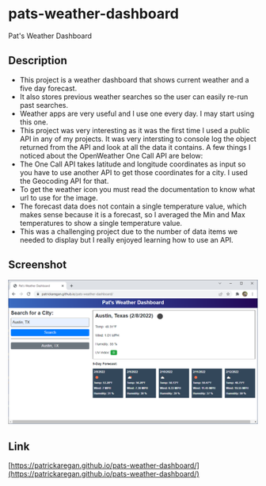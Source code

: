 # pats-weather-dashboard
Pat's Weather Dashboard

## Description
- This project is a weather dashboard that shows current weather and a five day forecast.
- It also stores previous weather searches so the user can easily re-run past searches.
- Weather apps are very useful and I use one every day. I may start using this one.
- This project was very interesting as it was the first time I used a public API in any of my projects. It was very intersting to console log the object returned from the API and look at all the data it contains. A few things I noticed about the OpenWeather One Call API are below:
- The One Call API takes latitude and longitude coordinates as input so you have to use another API to get those coordinates for a city. I used the Geocoding API for that.
- To get the weather icon you must read the documentation to know what url to use for the image.
- The forecast data does not contain a single temperature value, which makes sense because it is a forecast, so I averaged the Min and Max temperatures to show a single temperature value.
- This was a challenging project due to the number of data items we needed to display but I really enjoyed learning how to use an API.

## Screenshot
![Pat's Weather Dashboard](assets/images/screenshot.png)

## Link
[https://patrickaregan.github.io/pats-weather-dashboard/](https://patrickaregan.github.io/pats-weather-dashboard/)
